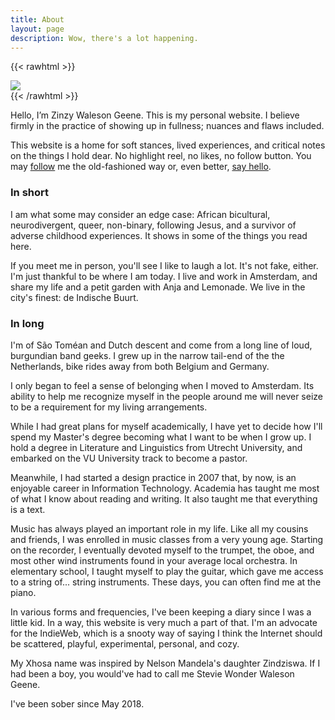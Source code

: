 ```yaml
---
title: About
layout: page
description: Wow, there's a lot happening.
---
```

{{< rawhtml >}}
  <div class="mx-break-out">
    <img src="/img/zinzy.jpg" class="w-full" />
  </div>
{{< /rawhtml >}}

Hello, I’m Zinzy Waleson Geene. This is my personal website. I believe firmly in the practice of showing up in fullness; nuances and flaws included.

This website is a home for soft stances, lived experiences, and critical notes on the things I hold dear. No highlight reel, no likes, no follow button. You may [follow](/follow) me the old-fashioned way or, even better, [say hello](/hello).

### In short

I am what some may consider an edge case: African bicultural, neurodivergent, queer, non-binary, following Jesus, and a survivor of adverse childhood experiences. It shows in some of the things you read here.

If you meet me in person, you'll see I like to laugh a lot. It's not fake, either. I'm just thankful to be where I am today. I live and work in Amsterdam, and share my life and a petit garden with Anja and Lemonade. We live in the city's finest: de Indische Buurt.

### In long

I'm of São Toméan and Dutch descent and come from a long line of loud, burgundian band geeks. I grew up in the narrow tail-end of the the Netherlands, bike rides away from both Belgium and Germany.

I only began to feel a sense of belonging when I moved to Amsterdam. Its ability to help me recognize myself in the people around me will never seize to be a requirement for my living arrangements.

While I had great plans for myself academically, I have yet to decide how I'll spend my Master's degree becoming what I want to be when I grow up. I hold a degree in Literature and Linguistics from Utrecht University, and embarked on the VU University track to become a pastor.

Meanwhile, I had started a design practice in 2007 that, by now, is an enjoyable career in Information Technology. Academia has taught me most of what I know about reading and writing. It also taught me that everything is a text.

Music has always played an important role in my life. Like all my cousins and friends, I was enrolled in music classes from a very young age. Starting on the recorder, I eventually devoted myself to the trumpet, the oboe, and most other wind instruments found in your average local orchestra. In elementary school, I taught myself to play the guitar, which gave me access to a string of... string instruments. These days, you can often find me at the piano.

In various forms and frequencies, I've been keeping a diary since I was a little kid. In a way, this website is very much a part of that. I'm an advocate for the IndieWeb, which is a snooty way of saying I think the Internet should be scattered, playful, experimental, personal, and cozy.

My Xhosa name was inspired by Nelson Mandela's daughter Zindziswa. If I had been a boy, you would've had to call me Stevie Wonder Waleson Geene.

I've been sober since May 2018.
